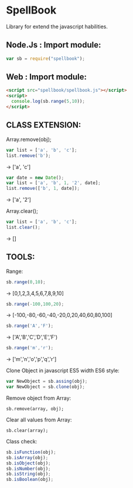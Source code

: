 # SpellBook
Library for extend the javascript habilities.

## Node.Js : Import module:
```javascript
var sb = require("spellbook");
```

## Web : Import module:
```html
<script src="spellbook/spellbook.js"></script>
<script>
  console.log(sb.range(5,10));
</script>
```

## CLASS EXTENSION:

Array.remove(obj);

```javascript
var list = ['a', 'b', 'c'];
list.remove('b');
```
-> ['a', 'c']

```javascript
var date = new Date();
var list = ['a', 'b', 1, '2', date];
list.remove(['b', 1, date]);
```
-> ['a', '2']


Array.clear();
```javascript
var list = ['a', 'b', 'c'];
list.clear();
```
-> []

## TOOLS:

Range:
```javascript
sb.range(0,10);
```
-> [0,1,2,3,4,5,6,7,8,9,10]
```javascript
sb.range(-100,100,20);
```
-> [-100,-80,-60,-40,-20,0,20,40,60,80,100]
```javascript
sb.range('A','F');
```
-> ['A','B','C','D','E','F')
```javascript
sb.range('m','r');
```
-> ['m','n','o','p','q','r']

Clone Object in javascript ES5 width ES6 style:
```javascript
var NewObject = sb.assing(obj);
var NewObject = sb.clone(obj);
```
Remove object from Array:
```
sb.remove(array, obj);
```

Clear all values from Array:
```
sb.clear(array);
```

Class check:
```javascript
sb.isFunction(obj);
sb.isArray(obj);
sb.isObject(obj);
sb.isNumber(obj);
sb.isString(obj);
sb.isBoolean(obj);
```

